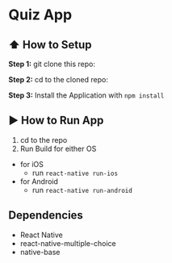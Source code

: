 #  Quiz App

## :arrow_up: How to Setup

**Step 1:** git clone this repo:

**Step 2:** cd to the cloned repo:

**Step 3:** Install the Application with `npm install`

## :arrow_forward: How to Run App

1. cd to the repo
2. Run Build for either OS
  * for iOS
    * run `react-native run-ios`
  * for Android
    * run `react-native run-android`

## Dependencies
* React Native
* react-native-multiple-choice
* native-base
